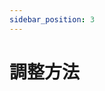 ```yaml
---
sidebar_position: 3
---
```

# 調整方法
<!-- 
### セットアップツールの設定項目

<img
  src={require('/img/setup.png').default}
  alt="hitaioou"
  style={{ width: '400px' }}
/>

---
### 基本設定  

#### プリセット
対応アバターを選択する場所です。

#### 胸ボーン  
胸ボーンを選択する場所です。

#### 胸の大きさ(blendshape)  
対応アバターの**胸を大きくするシェイプキー**の値を設定します。小さくするシェイプキーで設定したい場合は非対応アバターと同様に設定してください。胸を小さくするシェイプキーは対応していないので、非対応アバターと同様に設定して下さい。

#### 胸ボーンのYスケール値(Transform)  
胸ボーンのスケールを変えている場合はYスケール値を入れてください。XとZのスケール値は必要ありません。なお、胸ボーンのXYZのスケール値がそれぞれ異なっていても問題なく機能します。

#### PBプリセット  
PBのプリセットを選択する場所です。「なめらか、ぷるぷる、たゆんたゆん」の3種類が存在します。硬さはそれぞれ3段階から選べます。

---

### PhysBone  

#### Pull  
PBの形状を戻す強さのパラメータです。

#### Momentum  
PBのばねの強さのパラメータです。

#### Stiffness  
PBの曲がりにくさ(ブレにくさ)のパラメータです。  

#### Gravity  
PBにかかる重力の強さのパラメータです。

#### GravityFalloff  
PBの重力に対してどれだけ形状を保持するかのパラメータです。元の角度からずれると効果は小さくなり、重力の影響を受けるようになります。

#### Immobile  
PBの動きにくさのパラメータです。この値はコライダーによる動作には影響しません。

#### LImitAngle  
PBの制限角度です。

#### CollisionRadius  
PBコライダーの大きさです。この値を大きくすると胸を触った時の判定が大きくなります。

#### LimitColliderPosition  
貫通防止用のPBを制限するコライダーの位置のパラメーターです。この値を適度に上げると貫通対策に有効です。(0.135→0.18程度)

#### StretchMotion  
PBののつぶれやすさの慣性パラメータです。この値が大きい場合、アバターが前進した際に胸は慣性を強く受けてつぶれます。

#### MaxStretch  
PBの伸びの最大値です。この値を大きくするとPBは長く伸びます。

#### MaxSquish  
PBのつぶれる最大値です。この値を大きくするとPBは深くつぶれます。小さくすると浅くつぶれるようになるので、貫通しにくくなります。

#### Collider  
PBに干渉するコライダーです。6つまで設定できます。

---

### 詳細設定 

#### 掴み機能  
PBを掴めるかどうかを設定します。

#### 床コライダー  
PBが床に干渉するかどうかを設定します。

#### 他プレイヤーとの胸干渉  
ましゅまろPBを入れた他プレイヤーと胸同士で干渉する機能を設定します。胸以外に頭のデフォルトコライダーとも干渉ができます。  

#### 両胸同士の干渉  
アバターの両胸同士で干渉するコライダーを設置するかどうかを設定します。

#### 干渉用コライダーの大きさ  
胸同士で干渉するコライダーの大きさを設定します。

#### 胸の回転の寄与度   
ましゅまろPBの動作がどのくらい胸ボーンの回転に寄与するかを調整します。0にすると胸ボーンが平行に動きます。服にもよりますが、0に近づけるほど貫通しにくくなります。胸ボーンのRotation ConstraintのWeightに相当します。

#### つぶれアニメーションの強さ  
胸のつぶれアニメーションの強度を調整します。胸が大きい場合、横方向に潰れすぎてしまいますが、このパラメータを小さくすると自然になります。胸ボーンのScale ConstraintのWeightに相当します。

#### 胸の垂れ下がりやすさ  
屈んだ際の胸の垂れ下がりの最大値を設定します。0に設定するとほとんど垂れ下がらなくなります。

#### 胸のつぶれやすさ(仰向け)
仰向けになった際の胸のつぶれの最大値を設定します。0に設定するとほとんどつぶれなくなります。

---

### 高度な設定
#### つぶれ機能のみ適用(元のPBを使用)  
アバターの元のPBをそのままに、ましゅまろPBのつぶれる機能のみを適用します。具体的にはましゅまろPBの揺れ機能をオフにした状態で、元のPBを残しています。使用する場合、元のPBのAllow Grabbingはオフにすることを推奨します。

#### つぶれ機能オフ(貫通対策)  
ましゅまろPBがつぶれないようになり、揺れ機能のみ適用されます。どうしても貫通してしまう服の場合はオンにして下さい。

#### 重力機能オフ  
ましゅまろPBが仰向けの場合につぶれなくなり、屈んだ場合に伸びなくなります。ましゅまろPBの重力再現の機構を無効化するため、PBのGravityパラメータは無効化されません。

#### 配下のPBを全削除  
設定した胸ボーンの配下に存在するPBを全削除します。通常は胸ボーンに設定されたPBのみ削除されます。アバターが複雑なPB構造を持つ場合はオンにして下さい。

#### オフセットとしてこのオブジェクトのTransformを使用  
ましゅまろPBの設定位置・回転・スケールのオフセットとしてmarshmallow_PB_Setupの位置を使用します。  
ヒールを履くなどしてアバターの位置が上方向に移動する場合は通常のプリセットではましゅまろPBの位置がズレてしまいます。そのような場合にこの機能をオンにし、marshmallow_PB_Setupを原点から同じだけ上方向に移動するとズレなくなります。  
blenderでサイズ変更した対応アバターを使用する場合もこの機能をオンにし、marshmallow_PB_Setupのスケールを変更して下さい。 -->